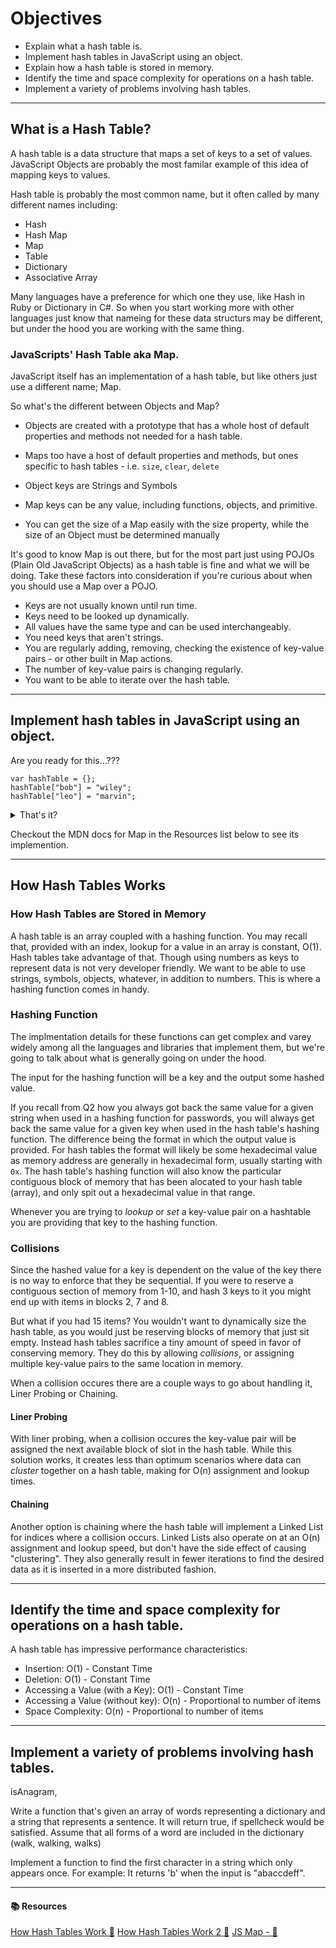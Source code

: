 # Objectives

* Explain what a hash table is.
* Implement hash tables in JavaScript using an object.
* Explain how a hash table is stored in memory.
* Identify the time and space complexity for operations on a hash table.
* Implement a variety of problems involving hash tables.

<hr>

## What is a Hash Table?

A hash table is a data structure that maps a set of keys to a set of values.
JavaScript Objects are probably the most familar example of this idea of mapping keys to values.

Hash table is probably the most common name, but it often called by many different names including:

- Hash
- Hash Map
- Map
- Table
- Dictionary
- Associative Array

Many languages have a preference for which one they use, like Hash in Ruby or Dictionary in C#.
So when you start working more with other languages just know that nameing for these data structurs may be different,
but under the hood you are working with the same thing.

### JavaScripts' Hash Table aka Map.

JavaScript itself has an implementation of a hash table, but like others just use a different name; Map.

So what's the different between Objects and Map?

- Objects are created with a prototype that has a whole host of default properties and methods not needed for a hash table.
- Maps too have a host of default properties and methods, but ones specific to hash tables - i.e. `size`, `clear`, `delete`

- Object keys are Strings and Symbols
- Map keys can be any value, including functions, objects, and primitive.

- You can get the size of a Map easily with the size property, while the size of an Object must be determined manually

It's good to know Map is out there,
but for the most part just using POJOs (Plain Old JavaScript Objects) as a hash table is fine and what we will be doing.
Take these factors into consideration if you're curious about when you should use a Map over a POJO.

- Keys are not usually known until run time.
- Keys need to be looked up dynamically.
- All values have the same type and can be used interchangeably.
- You need keys that aren't strings.
- You are regularly adding, removing, checking the existence of key-value pairs - or other built in Map actions.
- The number of key-value pairs is changing regularly.
- You want to be able to iterate over the hash table.

<hr>

## Implement hash tables in JavaScript using an object.

Are you ready for this...???

```
var hashTable = {};
hashTable["bob"] = "wiley";
hashTable["leo"] = "marvin";
```

<details>
  <summary>That's it?</summary>
  ![zomg](http://gph.is/1Kqqghq)
</details>

Checkout the MDN docs for Map in the Resources list below to see its implemention.

<hr>

## How Hash Tables Works

### How Hash Tables are Stored in Memory

A hash table is an array coupled with a hashing function.
You may recall that, provided with an index, lookup for a value in an array is constant, O(1).
Hash tables take advantage of that.
Though using numbers as keys to represent data is not very developer friendly.
We want to be able to use strings, symbols, objects, whatever, in addition to numbers.
This is where a hashing function comes in handy.

### Hashing Function

The implmentation details for these functions can get complex and varey widely among all the languages and libraries that implement them,
but we're going to talk about what is generally going on under the hood.

The input for the hashing function will be a key and the output some hashed value.

If you recall from Q2 how you always got back the same value for a given string when used in a hashing function for passwords,
you will always get back the same value for a given key when used in the hash table's hashing function.
The difference being the format in which the output value is provided.
For hash tables the format will likely be some hexadecimal value as memory address are generally in hexadecimal form,
usually starting with `0x`.
The hash table's hashing function will also know the particular contiguous block of memory that has been alocated to your hash table (array),
and only spit out a hexadecimal value in that range.

Whenever you are trying to *lookup* or *set* a key-value pair on a hashtable you are providing that key to the hashing function.

### Collisions

Since the hashed value for a key is dependent on the value of the key there is no way to enforce that they be sequential.
If you were to reserve a contiguous section of memory from 1-10,
and hash 3 keys to it you might end up with items in blocks 2, 7 and 8.

But what if you had 15 items?
You wouldn't want to dynamically size the hash table, as you would just be reserving blocks of memory that just sit empty.
Instead hash tables sacrifice a tiny amount of speed in favor of conserving memory.
They do this by allowing *collisions*, or assigning multiple key-value pairs to the same location in memory.

When a collision occures there are a couple ways to go about handling it, Liner Probing or Chaining.

#### Liner Probing

With liner probing, when a collision occures the key-value pair will be assigned the next available block of slot in the hash table.
While this solution works, it creates less than optimum scenarios where data can *cluster* together on a hash table,
making for O(n) assignment and lookup times.

#### Chaining

Another option is chaining where the hash table will implement a Linked List for indices where a collision occurs.
Linked Lists also operate on at an O(n) assignment and lookup speed, but don't have the side effect of causing "clustering".
They also generally result in fewer iterations to find the desired data as it is inserted in a more distributed fashion.

<hr>

## Identify the time and space complexity for operations on a hash table.

A hash table has impressive performance characteristics:

- Insertion: O(1) - Constant Time
- Deletion: O(1) - Constant Time
- Accessing a Value (with a Key): O(1) - Constant Time
- Accessing a Value (without key): O(n) - Proportional to number of items
- Space Complexity: O(n) - Proportional to number of items

<hr>

## Implement a variety of problems involving hash tables.
isAnagram,


Write a function that's given an array of words representing a dictionary and a string that represents a sentence. It will return true, if spellcheck would be satisfied. Assume that all forms of a word are included in the dictionary (walk, walking, walks)

Implement a function to find the first character in a string which only appears once. For example: It returns 'b' when the input is "abaccdeff".

<hr>

#### 📚 Resources
[How Hash Tables Work 🎥](https://www.youtube.com/watch?v=MfhjkfocRR0)
[How Hash Tables Work 2 🎥](https://www.youtube.com/watch?v=h2d9b_nEzoA)
[JS Map - 📖](https://developer.mozilla.org/en-US/docs/Web/JavaScript/Reference/Global_Objects/Map)

